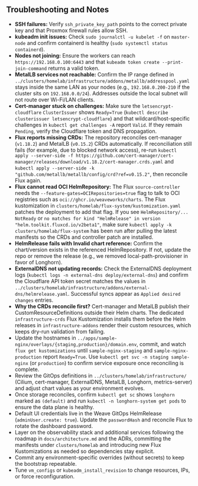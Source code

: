 ## Troubleshooting and Notes

- **SSH failures:** Verify `ssh_private_key_path` points to the correct private key and that Proxmox firewall rules allow SSH.
- **kubeadm init issues:** Check `sudo journalctl -u kubelet -f` on `master-node` and confirm containerd is healthy (`sudo systemctl status containerd`).
- **Nodes not joining:** Ensure the workers can reach `https://192.168.0.100:6443` and that `kubeadm token create --print-join-command` returns a valid token.
- **MetalLB services not reachable:** Confirm the IP range defined in `../clusters/homelab/infrastructure/addons/metallb/addresspool.yaml` stays inside the same LAN as your nodes (e.g., `192.168.0.200-210` if the cluster sits on `192.168.0.0/24`). Addresses outside the local subnet will not route over Wi-Fi/LAN clients.
- **Cert-manager stuck on challenges:** Make sure the `letsencrypt-cloudflare` `ClusterIssuer` shows `Ready=True` (`kubectl describe clusterissuer letsencrypt-cloudflare`) and that wildcard/host-specific challenges in `kubectl get challenges -A` report `Valid`. If they remain `Pending`, verify the Cloudflare token and DNS propagation.
- **Flux reports missing CRDs:** The repository reconciles cert-manager (`v1.18.2`) and MetalLB (`v0.15.2`) CRDs automatically. If reconciliation still fails (for example, due to blocked network access), re-run `kubectl apply --server-side -f https://github.com/cert-manager/cert-manager/releases/download/v1.18.2/cert-manager.crds.yaml` and `kubectl apply --server-side -k "github.com/metallb/metallb/config/crd?ref=v0.15.2"`, then reconcile Flux again.
- **Flux cannot read OCI HelmRepository:** The Flux `source-controller` needs the `--feature-gates=OCIRepositories=true` flag to talk to OCI registries such as `oci://ghcr.io/weaveworks/charts`. The Flux kustomization in `clusters/homelab/flux-system/kustomization.yaml` patches the deployment to add that flag. If you see `HelmRepository/... NotReady` or `no matches for kind "HelmRelease" in version "helm.toolkit.fluxcd.io/v2beta1"`, make sure `kubectl apply -k clusters/homelab/flux-system` has been run after pulling the latest manifests so the CRDs and controller patch are installed.
- **HelmRelease fails with Invalid chart reference:** Confirm the chart/version exists in the referenced HelmRepository. If not, update the repo or remove the release (e.g., we removed local-path-provisioner in favor of Longhorn).
- **ExternalDNS not updating records:** Check the ExternalDNS deployment logs (`kubectl logs -n external-dns deploy/external-dns`) and confirm the Cloudflare API token secret matches the values in `../clusters/homelab/infrastructure/addons/external-dns/helmrelease.yaml`. Successful syncs appear as `Applied desired changes` entries.
- **Why the CRDs reconcile first?** Cert-manager and MetalLB publish their CustomResourceDefinitions outside their Helm charts. The dedicated `infrastructure-crds` Flux Kustomization installs them before the Helm releases in `infrastructure-addons` render their custom resources, which keeps dry-run validation from failing.
- Update the hostnames in `../apps/sample-nginx/overlays/{staging,production}/domain.env`, commit, and watch `flux get kustomizations` until `sample-nginx-staging` and `sample-nginx-production` report `Ready=True`. Use `kubectl get svc -n staging sample-nginx` (or `production`) to confirm service exposure once reconciling is complete.
- Review the GitOps definitions in `../clusters/homelab/infrastructure/` (Cilium, cert-manager, ExternalDNS, MetalLB, Longhorn, metrics-server) and adjust chart values as your environment evolves.
- Once storage reconciles, confirm `kubectl get sc` shows `longhorn` marked as `(default)` and run `kubectl -n longhorn-system get pods` to ensure the data plane is healthy.
- Default UI credentials live in the Weave GitOps HelmRelease (`adminUser.create: true`). Update the `passwordHash` and reconcile Flux to rotate the dashboard password.
- Layer on the observability stack and additional services following the roadmap in `docs/architecture.md` and the ADRs, committing the manifests under `clusters/homelab` and introducing new Flux Kustomizations as needed so dependencies stay explicit.
- Commit any environment-specific overrides (without secrets) to keep the bootstrap repeatable.
- Tune `vm_configs` or `kubeadm_install_revision` to change resources, IPs, or force reconfiguration.